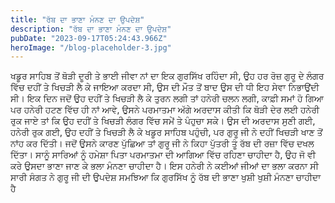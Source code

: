 ```yaml
---
title: "ਰੱਬ ਦਾ ਭਾਣਾ ਮੰਨਣ ਦਾ ਉਪਦੇਸ਼"
description: "ਰੱਬ ਦਾ ਭਾਣਾ ਮੰਨਣ ਦਾ ਉਪਦੇਸ਼"
pubDate: "2023-09-17T05:24:43.966Z"
heroImage: "/blog-placeholder-3.jpg"
---
```


ਖਡੂਰ ਸਾਹਿਬ ਤੋਂ ਥੋੜੀ ਦੂਰੀ ਤੇ ਭਾਈ ਜੀਵਾ ਨਾਂ ਦਾ ਇਕ ਗੁਰਸਿੱਖ ਰਹਿੰਦਾ ਸੀ, ਉਹ ਹਰ ਰੋਜ਼ ਗੁਰੂ ਦੇ ਲੰਗਰ ਵਿੱਚ ਦਹੀਂ ਤੇ ਖਿਚੜੀ ਲੈ ਕੇ ਜਾਇਆ ਕਰਦਾ ਸੀ, ਉਸ ਦੀ ਮੌਤ ਤੋਂ ਬਾਦ ਉਸ ਦੀ ਧੀ ਇਹ ਸੇਵਾ ਨਿਭਾਉਂਦੀ ਸੀ। ਇਕ ਦਿਨ ਜਦੋਂ ਉਹ ਦਹੀਂ ਤੇ ਖਿਚੜੀ ਲੈ ਕੇ ਤੁਰਨ ਲਗੀ ਤਾਂ ਹਨੇਰੀ ਚਲਨ ਲਗੀ, ਕਾਫ਼ੀ ਸਮਾਂ ਹੋ ਗਿਆ ਪਰ ਹਨੇਰੀ ਹਟਣ ਵਿੱਚ ਹੀ ਨਾਂ ਆਵੇ, ਉਸਨੇ ਪਰਮਾਤਮਾ ਅੱਗੇ ਅਰਦਾਸ ਕੀਤੀ ਕਿ ਥੋੜੀ ਦੇਰ ਲਈ ਹਨੇਰੀ ਰੁਕ ਜਾਏ ਤਾਂ ਕਿ ਉਹ ਦਹੀਂ ਤੇ ਖਿਚੜੀ ਲੰਗਰ ਵਿੱਚ  ਸਮੇਂ ਤੇ ਪੰਹੁਚਾ ਸਕੇ। 
ਉਸ ਦੀ ਅਰਦਾਸ  ਸੁਣੀ ਗਈ, ਹਨੇਰੀ ਰੁਕ ਗਈ, ਉਹ ਦਹੀਂ ਤੇ ਖਿਚੜੀ ਲੈ ਕੇ ਖਡੂਰ ਸਾਹਿਬ ਪਹੁੰਚੀ, ਪਰ ਗੁਰੂ ਜੀ ਨੇ ਦਹੀਂ ਖਿਚੜੀ ਖਾਣ ਤੋਂ ਨਾਂਹ ਕਰ ਦਿੱਤੀ। ਜਦੋਂ ਉਸਨੇ ਕਾਰਣ ਪੁੱਛਿਆ ਤਾਂ ਗੁਰੂ ਜੀ ਨੇ ਕਿਹਾ ਪੁੱਤਰੀ ਤੂੰ ਰੱਬ ਦੀ ਰਜ਼ਾ ਵਿੱਚ ਦਖਲ ਦਿੱਤਾ। ਸਾਨੂੰ ਸਾਰਿਆਂ ਨੂੰ ਹਮੇਸ਼ਾ ਪਿਤਾ ਪਰਮਾਤਮਾ ਦੀ ਆਗਿਆ ਵਿੱਚ ਰਹਿਣਾ ਚਾਹੀਦਾ ਹੈ, ਉਹ ਜੋ ਵੀ ਕਰੇ ਉਸਦਾ ਭਾਣਾ ਜਾਣ ਕੇ ਭਲਾ ਮੰਨਣਾ ਚਾਹੀਦਾ ਹੈ। ਇਸ ਹਨੇਰੀ ਨੇ ਕਈਆਂ ਜੀਆਂ ਦਾ ਭਲਾ ਕਰਨਾ ਸੀ
ਸਾਰੀ ਸੰਗਤ ਨੇ ਗੁਰੂ ਜੀ ਦੀ ਉਪਦੇਸ਼ ਸਮਝਿਆ ਕਿ ਗੁਰਸਿੱਖ ਨੂੰ ਰੱਬ ਦੀ ਭਾਣਾ ਖੁਸ਼ੀ ਖੁਸ਼ੀ ਮੰਨਣਾ ਚਾਹੀਦਾ ਹੈ

